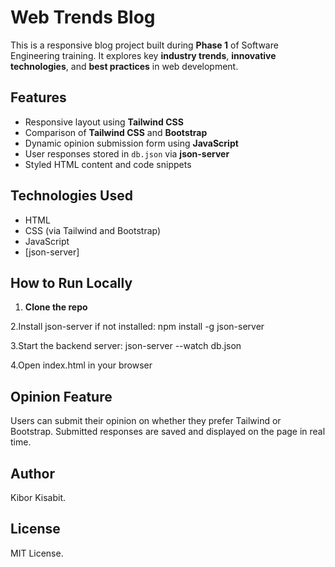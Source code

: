 # Web Trends Blog 

This is a responsive blog project built during **Phase 1** of Software Engineering training. It explores key **industry trends**, **innovative technologies**, and **best practices** in web development.

## Features

- Responsive layout using **Tailwind CSS**
- Comparison of **Tailwind CSS** and **Bootstrap**
- Dynamic opinion submission form using **JavaScript**
- User responses stored in `db.json` via **json-server**
- Styled HTML content and code snippets

## Technologies Used

- HTML
- CSS (via Tailwind and Bootstrap)
- JavaScript
- [json-server]

##  How to Run Locally

1. **Clone the repo**

2.Install json-server if not installed:
 npm install -g json-server

3.Start the backend server:
 json-server --watch db.json

 4.Open index.html in your browser

## Opinion Feature
Users can submit their opinion on whether they prefer Tailwind or Bootstrap. Submitted responses are saved and displayed on the page in real time.

## Author
Kibor Kisabit.

## License
MIT License.